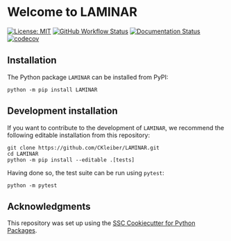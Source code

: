 # Welcome to LAMINAR

[![License: MIT](https://img.shields.io/badge/License-MIT-yellow.svg)](https://opensource.org/licenses/MIT)
[![GitHub Workflow Status](https://img.shields.io/github/actions/workflow/status/CKleiber/LAMINAR/ci.yml?branch=main)](https://github.com/CKleiber/LAMINAR/actions/workflows/ci.yml)
[![Documentation Status](https://readthedocs.org/projects/LAMINAR/badge/)](https://laminar_learn.readthedocs.io/)
[![codecov](https://codecov.io/gh/CKleiber/LAMINAR/branch/main/graph/badge.svg)](https://codecov.io/gh/CKleiber/LAMINAR)

## Installation

The Python package `LAMINAR` can be installed from PyPI:

```
python -m pip install LAMINAR
```

## Development installation

If you want to contribute to the development of `LAMINAR`, we recommend
the following editable installation from this repository:

```
git clone https://github.com/CKleiber/LAMINAR.git
cd LAMINAR
python -m pip install --editable .[tests]
```

Having done so, the test suite can be run using `pytest`:

```
python -m pytest
```

## Acknowledgments

This repository was set up using the [SSC Cookiecutter for Python Packages](https://github.com/ssciwr/cookiecutter-python-package).
